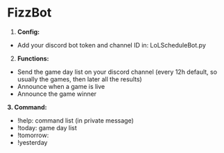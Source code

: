 # FizzBot

1. **Config:**
* Add your discord bot token and channel ID in: LoLScheduleBot.py

2. **Functions:**
* Send the game day list on your discord channel (every 12h default, so usually the games, then later all the results)
* Announce when a game is live
* Announce the game winner

**3. Command:**
* !help: command list (in private message)
* !today: game day list
* !tomorrow:
* !yesterday
